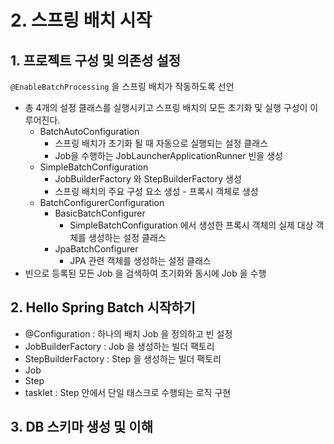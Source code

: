 # 2. 스프링 배치 시작
## 1. 프로젝트 구성 및 의존성 설정

`@EnableBatchProcessing` 을 스프링 배치가 작동하도록 선언

- 총 4개의 설정 클래스를 실행시키고 스프링 배치의 모든 초기화 및 실행 구성이 이루어진다.
    - BatchAutoConfiguration
        - 스프링 배치가 초기화 될 때 자동으로 실행되는 설정 클래스
        - Job을 수행하는 JobLauncherApplicationRunner 빈을 생성
    - SimpleBatchConfiguration
        - JobBuilderFactory 와 StepBuilderFactory 생성
        - 스프링 배치의 주요 구성 요소 생성 - 프록시 객체로 생성
    - BatchConfigurerConfiguration
        - BasicBatchConfigurer
            - SimpleBatchConfiguration 에서 생성한 프록시 객체의 실제 대상 객체를 생성하는 설정 클래스
        - JpaBatchConfigurer
            - JPA 관련 객체를 생성하는 설정 클래스
- 빈으로 등록된 모든 Job 을 검색하여 초기화와 동시에 Job 을 수행

## 2. Hello Spring Batch 시작하기
- @Configuration : 하나의 배치 Job 을 정의하고 빈 설정
- JobBuilderFactory : Job 을 생성하는 빌더 팩토리
- StepBuilderFactory : Step 을 생성하는 빌더 팩토리
- Job
- Step
- tasklet : Step 안에서 단일 태스크로 수행되는 로직 구현

## 3. DB 스키마 생성 및 이해
